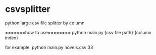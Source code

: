 # csvsplitter
python large csv file splitter by column

=======how to use========
python main.py {csv file path} {column index}

for example: python main.py novels.csv 33

